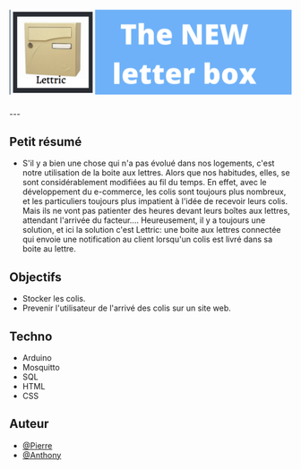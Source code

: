 <h1 align="center">
  <img src="./Assets/header.png" alt="Lettric" />
</h1>
---

## Petit résumé

- S'il y a bien une chose qui n'a pas évolué dans nos logements, c'est notre utilisation de la boite aux lettres. Alors que nos habitudes, elles, se sont  considérablement modifiées au fil du temps. En effet, avec le développement du e-commerce, les colis sont toujours plus nombreux, et les particuliers toujours plus impatient à l'idée de recevoir leurs colis.  Mais ils ne vont pas patienter des heures devant leurs boîtes aux lettres, attendant l'arrivée du facteur.... Heureusement, il y a toujours une solution, et ici la solution c'est Lettric: une boite aux lettres connectée qui envoie une notification au client lorsqu'un colis est livré dans sa boite au lettre.

## Objectifs

- Stocker les colis.
- Prevenir l'utilisateur de l'arrivé des colis sur un site web.

## Techno

- Arduino
- Mosquitto
- SQL
- HTML
- CSS

## Auteur

- [@Pierre](https://github.com/Pierre-Portfolio)
- [@Anthony](https://github.com/Cyd-des-Tenebres)
